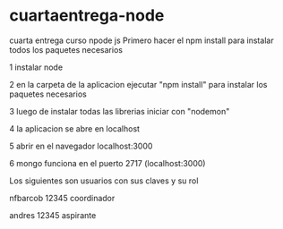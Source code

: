# cuartaentrega-node
cuarta entrega curso npode js
 Primero hacer el npm install para instalar todos los paquetes necesarios

1 instalar node

2 en la carpeta de la aplicacion ejecutar "npm install" para instalar los paquetes necesarios

3 luego de instalar todas las librerias iniciar con "nodemon"

4 la aplicacion se abre en localhost

5 abrir en el navegador localhost:3000

6 mongo funciona en el puerto 2717 (localhost:3000)

Los siguientes son usuarios con sus claves y su rol

nfbarcob 12345 coordinador

andres 12345 aspirante
